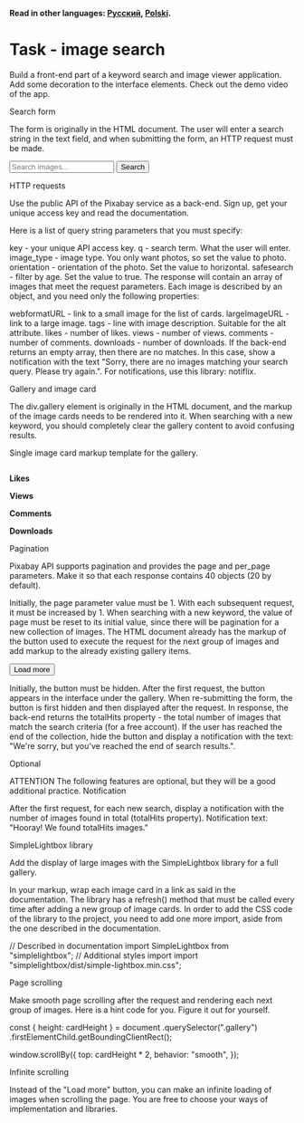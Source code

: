 **Read in other languages: [Русский](README.md), [Polski](README.pl.md).**



# Task - image search​

Build a front-end part of a keyword search and image viewer application. Add some decoration to the interface elements. Check out the demo video of the app.

Search form​

The form is originally in the HTML document. The user will enter a search string in the text field, and when submitting the form, an HTTP request must be made.

<form class="search-form" id="search-form">
  <input
    type="text"
    name="searchQuery"
    autocomplete="off"
    placeholder="Search images..."
  />
  <button type="submit">Search</button>
</form>

HTTP requests​

Use the public API of the Pixabay service as a back-end. Sign up, get your unique access key and read the documentation.

Here is a list of query string parameters that you must specify:

key - your unique API access key.
q - search term. What the user will enter.
image_type - image type. You only want photos, so set the value to photo.
orientation - orientation of the photo. Set the value to horizontal.
safesearch - filter by age. Set the value to true.
The response will contain an array of images that meet the request parameters. Each image is described by an object, and you need only the following properties:

webformatURL - link to a small image for the list of cards.
largeImageURL - link to a large image.
tags - line with image description. Suitable for the alt attribute.
likes - number of likes.
views - number of views.
comments - number of comments.
downloads - number of downloads.
If the back-end returns an empty array, then there are no matches. In this case, show a notification with the text "Sorry, there are no images matching your search query. Please try again.". For notifications, use this library: notiflix.

Gallery and image card​

The div.gallery element is originally in the HTML document, and the markup of the image cards needs to be rendered into it. When searching with a new keyword, you should completely clear the gallery content to avoid confusing results.

<div class="gallery">
  <!-- Image cards -->
</div>

Single image card markup template for the gallery.

<div class="photo-card">
  <img src="" alt="" loading="lazy" />
  <div class="info">
    <p class="info-item">
      <b>Likes</b>
    </p>
    <p class="info-item">
      <b>Views</b>
    </p>
    <p class="info-item">
      <b>Comments</b>
    </p>
    <p class="info-item">
      <b>Downloads</b>
    </p>
  </div>
</div>

Pagination​

Pixabay API supports pagination and provides the page and per_page parameters. Make it so that each response contains 40 objects (20 by default).

Initially, the page parameter value must be 1.
With each subsequent request, it must be increased by 1.
When searching with a new keyword, the value of page must be reset to its initial value, since there will be pagination for a new collection of images.
The HTML document already has the markup of the button used to execute the request for the next group of images and add markup to the already existing gallery items.

<button type="button" class="load-more">Load more</button>

Initially, the button must be hidden.
After the first request, the button appears in the interface under the gallery.
When re-submitting the form, the button is first hidden and then displayed after the request.
In response, the back-end returns the totalHits property - the total number of images that match the search criteria (for a free account). If the user has reached the end of the collection, hide the button and display a notification with the text: "We're sorry, but you've reached the end of search results.".

Optional​

ATTENTION
The following features are optional, but they will be a good additional practice.
Notification​

After the first request, for each new search, display a notification with the number of images found in total (totalHits property). Notification text: "Hooray! We found totalHits images."

SimpleLightbox library​

Add the display of large images with the SimpleLightbox library for a full gallery.

In your markup, wrap each image card in a link as said in the documentation.
The library has a refresh() method that must be called every time after adding a new group of image cards.
In order to add the CSS code of the library to the project, you need to add one more import, aside from the one described in the documentation.

// Described in documentation
import SimpleLightbox from "simplelightbox";
// Additional styles import
import "simplelightbox/dist/simple-lightbox.min.css";

Page scrolling​

Make smooth page scrolling after the request and rendering each next group of images. Here is a hint code for you. Figure it out for yourself.

const { height: cardHeight } = document
  .querySelector(".gallery")
  .firstElementChild.getBoundingClientRect();

window.scrollBy({
  top: cardHeight * 2,
  behavior: "smooth",
});

Infinite scrolling​

Instead of the "Load more" button, you can make an infinite loading of images when scrolling the page. You are free to choose your ways of implementation and libraries.
